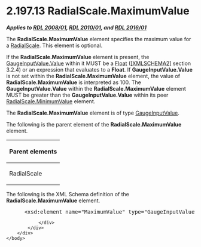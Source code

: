 <html dir="LTR" xmlns:mshelp="http://msdn.microsoft.com/mshelp" xmlns:ddue="http://ddue.schemas.microsoft.com/authoring/2003/5" xmlns:xlink="http://www.w3.org/1999/xlink" xmlns:tool="http://www.microsoft.com/tooltip">
    <head>
        <meta http-equiv="Content-Type" content="text/html; CHARSET=utf-8"></meta>
        <meta name="save" content="history"></meta>
        <title>2.197.13 RadialScale.MaximumValue</title>
        <xml>
            <mshelp:toctitle title="2.197.13 RadialScale.MaximumValue"></mshelp:toctitle>
            <mshelp:rltitle title="[MS-RDL]: RadialScale.MaximumValue"></mshelp:rltitle>
            <mshelp:keyword index="A" term="04ce094c-b4a6-40ee-88a5-6f5f940f4fa8"></mshelp:keyword>
            <mshelp:attr name="DCSext.ContentType" value="open specification"></mshelp:attr>
            <mshelp:attr name="AssetID" value="04ce094c-b4a6-40ee-88a5-6f5f940f4fa8"></mshelp:attr>
            <mshelp:attr name="TopicType" value="kbRef"></mshelp:attr>
            <mshelp:attr name="DCSext.Title" value="[MS-RDL]: RadialScale.MaximumValue" />
        </xml>
    </head>
    <body>
        <div id="header">
            <h1 class="heading">2.197.13 RadialScale.MaximumValue</h1>
        </div>
        <div id="mainSection">
            <div id="mainBody">
                <div id="allHistory" class="saveHistory"></div>
                <div id="sectionSection0" class="section" name="collapseableSection">
                    

<p><b><i>Applies to </i></b><a href="1e855f94-4617-47e4-b89e-0856c6cb420f.htm"><b><i>RDL 2008/01</i></b></a><b><i>,
</i></b><a href="3428e690-a348-4ec7-8a6a-8efb42d2cdee.htm"><b><i>RDL 2010/01</i></b></a><b><i>,
and </i></b><a href="52ce3983-2bfc-4e72-9359-42aaf5fe4509.htm"><b><i>RDL 2016/01</i></b></a></p>

<p>The <b>RadialScale.MaximumValue</b> element specifies the
maximum value for a <a href="86468d9f-c561-4b50-a689-5dfccfde8495.htm">RadialScale</a>.
This element is optional.</p>

<p>If the <b>RadialScale.MaximumValue</b> element is present,
the <a href="06a94f35-767a-4bd5-8a05-f54d1f6831e2.htm">GaugeInputValue.Value</a>
within it MUST be a <a href="c7d0946f-992e-4abc-a304-09b53e030692.htm">Float</a>
(<a href="https://go.microsoft.com/fwlink/?LinkId=90610">[XMLSCHEMA2]</a>
section 3.2.4) or an expression that evaluates to a <b>Float</b>. If <b>GaugeInputValue.Value</b>
is not set within the <b>RadialScale.MaximumValue</b> element, the value of <b>RadialScale.MaximumValue</b>
is interpreted as 100. The <b>GaugeInputValue.Value</b> within the <b>RadialScale.MaximumValue</b>
element MUST be greater than the <b>GaugeInputValue.Value</b> within its peer <a href="ecb875d8-630b-46fb-b060-b35188c1fed9.htm">RadialScale.MinimumValue</a>
element.</p>

<p>The <b>RadialScale.MaximumValue</b> element is of type <a href="9463d0dc-2309-420e-994e-47562e7670a1.htm">GaugeInputValue</a>.</p>

<p>The following is the parent element of the <b>RadialScale.MaximumValue</b>
element.</p>

<table>
 <thead>
  <tr>
   <th>
   <p>Parent elements</p>
   </th>
  </tr>
 </thead>
 <tr>
  <td>
  <p>RadialScale </p>
  </td>
 </tr>
</table>

<p>The following is the XML Schema definition of the <b>RadialScale.MaximumValue</b>
element.           </p>

<dl>
<dd>
<div><pre> &lt;xsd:element name=&quot;MaximumValue&quot; type=&quot;GaugeInputValueType&quot; minOccurs=&quot;0&quot; /&gt;
</pre></div>
</dd></dl>


                </div>
            </div>
        </div>
    </body>
</html>
